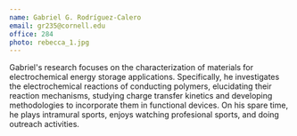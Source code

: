 ```yaml
---
name: Gabriel G. Rodríguez-Calero
email: gr235@cornell.edu
office: 284
photo: rebecca_1.jpg
---
```

Gabriel's research focuses on the characterization of materials for electrochemical energy storage applications. Specifically, he investigates the electrochemical reactions of conducting polymers, elucidating their reaction mechanisms, studying charge transfer kinetics and developing methodologies to incorporate them in functional devices. On his spare time, he plays intramural sports, enjoys watching profesional sports, and doing outreach activities.